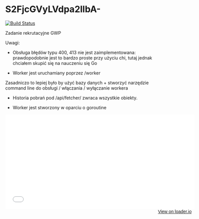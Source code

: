 # S2FjcGVyLVdpa2llbA-

[![Build Status](https://travis-ci.com/kwikiel/S2FjcGVyLVdpa2llbA-.svg?branch=master)](https://travis-ci.com/kwikiel/S2FjcGVyLVdpa2llbA-)

Zadanie rekrutacyjne GWP

Uwagi: 
- Obsługa błędów typu 400, 413 nie jest zaimplementowana: prawdopodobnie jest to bardzo proste przy użyciu chi, 
tutaj jednak chciałem skupić się na nauczeniu się Go

- Worker jest uruchamiany poprzez /worker 

Zasadniczo to lepiej było by użyć bazy danych + stworzyć narzędzie command line do obsługi / włączania / wyłączanie workera

- Historia pobrań pod /api/fetcher/ zwraca wszystkie obiekty. 

- Worker jest stworzony w oparciu o goroutine 

<div style="width: 600px;">
<iframe width='600' height='300' frameborder='0' src='//share.loader.io/reports/da888b0775a15cb03cdf6b78e17fd223/widget/results/5bdfc51e9da51449f41c3e788adeabac'></iframe>
<div style="width: 100%; text-align: right;">
<a href="http://loader.io/reports/da888b0775a15cb03cdf6b78e17fd223/results/5bdfc51e9da51449f41c3e788adeabac" target="_blank" style="padding: 0 10px 10px 0; font-family: Arial, 'Helvetica Neue', Helvetica, sans-serif; font-size: 14px;">View on loader.io</a>
</div></div>
